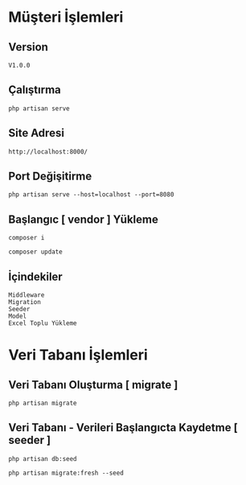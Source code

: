 # Müşteri İşlemleri

##  Version
```
V1.0.0
```

## Çalıştırma
```
php artisan serve
```

## Site Adresi
```
http://localhost:8000/
```

## Port Değişitirme
```
php artisan serve --host=localhost --port=8080
``` 
 
## Başlangıc [ vendor ]  Yükleme
```
composer i
``` 
```
composer update
```

## İçindekiler
```
Middleware
Migration
Seeder
Model
Excel Toplu Yükleme
```

# Veri Tabanı İşlemleri

## Veri Tabanı Oluşturma [ migrate ]
```
php artisan migrate
```

## Veri Tabanı - Verileri Başlangıcta Kaydetme [ seeder ]
```
php artisan db:seed
```
```
php artisan migrate:fresh --seed
```
